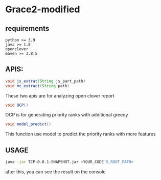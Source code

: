 # Grace2-modified

## requirements

```
python >= 3.9
java >= 1.8
openclover
maven >= 3.8.5
```

## APIS:

```java
void js_extrat(String js_part_path)
void mc_extract(String path)
```

These two apis are for analyzing  open clover report

```java
void OCP()
```

OCP is for generating priority ranks with additional greedy

```java
void model_predict()
```

This function use model to predict the priority ranks with more features

## USAGE

```bash
java -jar TCP-0.0.1-SNAPSHOT.jar <YOUR_CODE'S_ROOT_PATH>
```

after this, you can see the result on the console